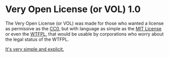 # Very Open License (or VOL) 1.0

The Very Open License (or VOL) was made for those who wanted a license
as permissive as the [CC0](https://creativecommons.org/publicdomain/zero/1.0/legalcode-plain),
but with language as simple as the [MIT License](http://opensource.org/licenses/MIT) or even the
[WTFPL](http://www.wtfpl.net/about/), that would be usable by corporations who worry about the
legal status of the WTFPL.

[It's very simple and explicit.](http://veryopenlicense.com)
